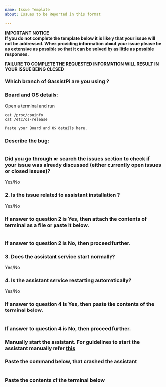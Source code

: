 ```yaml
---
name: Issue Template
about: Issues to be Reported in this format

---
```


**IMPORTANT NOTICE  
If you do not complete the template below it is likely that your issue will not be addressed. When providing information about your issue please be as extensive as possible so that it can be solved by as little as possible responses.**  

**FAILURE TO COMPLETE THE REQUESTED INFORMATION WILL RESULT IN YOUR ISSUE BEING CLOSED**    

### Which branch of GassistPi are you using ?

### Board and OS details:    
Open a terminal and run   
```
cat /proc/cpuinfo  
cat /etc/os-release  
```
```
Paste your Board and OS details here.   
```

### Describe the bug:
```

```

### Did you go through or search the issues section to check if your issue was already discussed (either currently open issues or closed issues)?
Yes/No

### 2. Is the issue related to assistant installation ?
Yes/No

### If answer to question 2 is Yes, then attach the contents of terminal as a file or paste it below.
```

```

### If answer to question 2 is No, then proceed further.
### 3. Does the assistant service start normally?
Yes/No

### 4. Is the assistant service restarting automatically?
Yes/No

### If answer to question 4 is Yes, then paste the contents of the terminal below.

```

```

### If answer to question 4 is No, then proceed further.
### Manually start the assistant. For guidelines to start the assistant manually refer [this](https://github.com/shivasiddharth/GassistPi#manually-start-the-assistant)

### Paste the command below, that crashed the assistant
```

```

### Paste the contents of the terminal below
```

```
  
